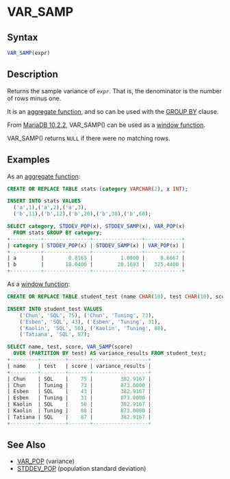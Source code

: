 # VAR_SAMP

## Syntax

```sql
VAR_SAMP(expr)
```

## Description

Returns the sample variance of <em>`expr`</em>. That is, the denominator is the number of rows minus one.

It is an [aggregate function](/built-in-functions/aggregate-functions), and so can be used with the [GROUP BY](/sql-statements-structure/sql-statements/data-manipulation/selecting-data/group-by) clause.

From [MariaDB 10.2.2](/kb/en/mariadb-1022-release-notes/), VAR_SAMP() can be used as a [window function](/built-in-functions/special-functions/window-functions).

VAR_SAMP() returns `NULL` if there were no matching rows.

## Examples

As an [aggregate function](/built-in-functions/aggregate-functions):

```sql
CREATE OR REPLACE TABLE stats (category VARCHAR(2), x INT);

INSERT INTO stats VALUES 
  ('a',1),('a',2),('a',3),
  ('b',11),('b',12),('b',20),('b',30),('b',60);

SELECT category, STDDEV_POP(x), STDDEV_SAMP(x), VAR_POP(x) 
  FROM stats GROUP BY category;
+----------+---------------+----------------+------------+
| category | STDDEV_POP(x) | STDDEV_SAMP(x) | VAR_POP(x) |
+----------+---------------+----------------+------------+
| a        |        0.8165 |         1.0000 |     0.6667 |
| b        |       18.0400 |        20.1693 |   325.4400 |
+----------+---------------+----------------+------------+
```

As a [window function](/built-in-functions/special-functions/window-functions):

```sql
CREATE OR REPLACE TABLE student_test (name CHAR(10), test CHAR(10), score TINYINT);

INSERT INTO student_test VALUES 
    ('Chun', 'SQL', 75), ('Chun', 'Tuning', 73), 
    ('Esben', 'SQL', 43), ('Esben', 'Tuning', 31), 
    ('Kaolin', 'SQL', 56), ('Kaolin', 'Tuning', 88), 
    ('Tatiana', 'SQL', 87);

SELECT name, test, score, VAR_SAMP(score) 
  OVER (PARTITION BY test) AS variance_results FROM student_test;
+---------+--------+-------+------------------+
| name    | test   | score | variance_results |
+---------+--------+-------+------------------+
| Chun    | SQL    |    75 |         382.9167 |
| Chun    | Tuning |    73 |         873.0000 |
| Esben   | SQL    |    43 |         382.9167 |
| Esben   | Tuning |    31 |         873.0000 |
| Kaolin  | SQL    |    56 |         382.9167 |
| Kaolin  | Tuning |    88 |         873.0000 |
| Tatiana | SQL    |    87 |         382.9167 |
+---------+--------+-------+------------------+
```

## See Also

- [VAR_POP](/built-in-functions/aggregate-functions/var_pop) (variance)
- [STDDEV_POP](/built-in-functions/aggregate-functions/stddev_pop) (population standard deviation)